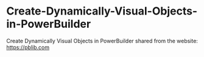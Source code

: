 # Create-Dynamically-Visual-Objects-in-PowerBuilder
Create Dynamically Visual Objects in PowerBuilder 
shared from the website: https://pblib.com
